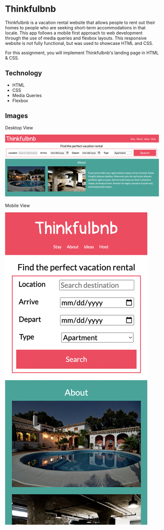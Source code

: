 # Thinkfulbnb

Thinkfulbnb is a vacation rental website that allows people to rent out their homes to people who are seeking short-term accommodations in that locale. This app follows a mobile first approach to web development through the use of media queries and flexbox layouts.  This responsive website is not fully functional, but was used to showcase HTML and CSS.

For this assignment, you will implement Thinkfulbnb's landing page in HTML & CSS.

## Technology

- HTML
- CSS
- Media Queries
- Flexbox

## Images

Desktop View

![image](https://github.com/StevenVicino/starter-thinkfulbnb/blob/main/images/Desktop-view.png)

Mobile View

![image](https://github.com/StevenVicino/starter-thinkfulbnb/blob/main/images/Mobile-view.png)
